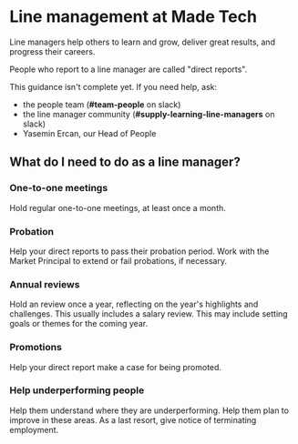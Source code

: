 # Line management at Made Tech

Line managers help others to learn and grow, deliver great results, and progress their careers.

People who report to a line manager are called "direct reports".

This guidance isn't complete yet. If you need help, ask:
- the people team (**#team-people** on slack)
- the line manager community (**#supply-learning-line-managers** on slack)
- Yasemin Ercan, our Head of People

## What do I need to do as a line manager?

### One-to-one meetings
Hold regular one-to-one meetings, at least once a month.

### Probation
Help your direct reports to pass their probation period.
Work with the Market Principal to extend or fail probations, if necessary.

### Annual reviews
Hold an review once a year, reflecting on the year's highlights and challenges.
This usually includes a salary review.
This may include setting goals or themes for the coming year.

### Promotions
Help your direct report make a case for being promoted.

### Help underperforming people
Help them understand where they are underperforming.
Help them plan to improve in these areas.
As a last resort, give notice of terminating employment.

